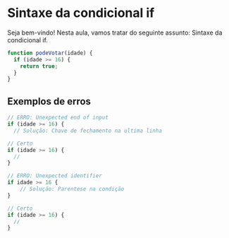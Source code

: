 # Sintaxe da condicional if

Seja bem-vindo! Nesta aula, vamos tratar do seguinte assunto: Sintaxe da condicional if.

```js
function podeVotar(idade) {
  if (idade >= 16) {
    return true;
  }
}
```

## Exemplos de erros

```js
// ERRO: Unexpected end of input
if (idade >= 16) {
  // Solução: Chave de fechamento na ultima linha

// Certo
if (idade >= 16) {
  //
}
```

```js
// ERRO: Unexpected identifier
if idade >= 16 {
    // Solução: Parentese na condição
}

// Certo
if (idade >= 16) {
  //
}
```
